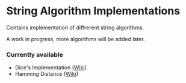 # String Algorithm Implementations

Contains implementation of diffrerent string algorithms.

A work in progress, more algorithms will be added later.

### Currently available
- Dice's Implementation ([Wiki](https://en.wikipedia.org/wiki/Sørensen–Dice_coefficient))
- Hamming Distance ([Wiki](https://en.wikipedia.org/wiki/Hamming_distance))


